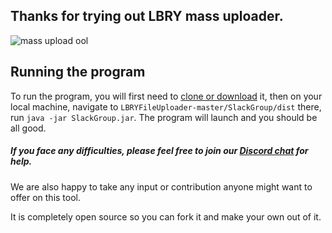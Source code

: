 ## Thanks for trying out LBRY mass uploader.
![mass upload ool](https://cdn.discordapp.com/attachments/439860056683446293/581452919682105354/image0.jpg)


## Running the program
To run the program, you will first need to [clone or download](https://github.com/Blanxs/LBRYFileUploader.git) it, then on your local machine, navigate to `LBRYFileUploader-master/SlackGroup/dist` 
there, run `java -jar SlackGroup.jar`. The program will launch and you should be all good.

##### If you face any difficulties, please feel free to join our [Discord chat](https://discord.gg/dMmkwuy) for help.
We are also happy to take any input or contribution anyone might want to offer on this tool.

It is completely open source so you can fork it and make your own out of it.
